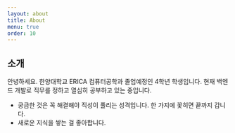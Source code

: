 ```yaml
---
layout: about
title: About
menu: true
order: 10
---
```


## 소개

안녕하세요. 한양대학교 ERICA 컴퓨터공학과 졸업예정인 4학년 학생입니다.
현재 백엔드 개발로 직무를 정하고 열심히 공부하고 있는 중입니다.
* 궁금한 것은 꼭 해결해야 직성이 풀리는 성격입니다. 한 가지에 꽃히면 끝까지 갑니다.
* 새로운 지식을 쌓는 걸 좋아합니다.

